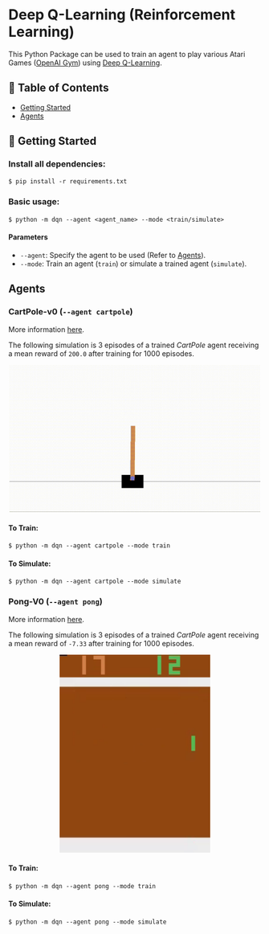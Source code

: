 # Deep Q-Learning (Reinforcement Learning)

This Python Package can be used to train an agent to play various Atari Games ([OpenAI Gym](https://gym.openai.com/envs/#classic_control)) using [Deep Q-Learning](https://www.tensorflow.org/agents/tutorials/0_intro_rl).


## 📝 Table of Contents

- [Getting Started](#getting_started)
- [Agents](#agents)


## 🏁 Getting Started <a name = "getting_started"></a>

### Install all dependencies:
```
$ pip install -r requirements.txt
```
### Basic usage:
```
$ python -m dqn --agent <agent_name> --mode <train/simulate>
```

#### Parameters
  - `--agent`: Specify the agent to be used (Refer to [Agents](#agents)).
  - `--mode`: Train an agent (`train`) or simulate a trained agent (`simulate`).


## Agents <a name = "agents"></a>

### CartPole-v0 (`--agent cartpole`)
More information [here](https://www.gymlibrary.dev/environments/classic_control/cart_pole/).

The following simulation is 3 episodes of a trained _CartPole_ agent receiving a mean reward of `200.0` after training for 1000 episodes.

<p align="center">
<img src="static/cartpole.gif" alt="CartPole-V0" width="500"/>
</p>

#### To Train:
```
$ python -m dqn --agent cartpole --mode train
```

#### To Simulate:
```
$ python -m dqn --agent cartpole --mode simulate
```

### Pong-V0 (`--agent pong`)
More information [here](https://www.gymlibrary.dev/environments/atari/pong/).

The following simulation is 3 episodes of a trained _CartPole_ agent receiving a mean reward of `-7.33` after training for 1000 episodes.

<p align="center">
<img src="static/pong-1.gif" alt="Pong-V4" width="300"/>
</p>

#### To Train:
```
$ python -m dqn --agent pong --mode train
```

#### To Simulate:
```
$ python -m dqn --agent pong --mode simulate
```
